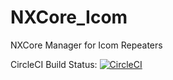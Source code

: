 # NXCore_Icom
NXCore Manager for Icom Repeaters

CircleCI Build Status:  [![CircleCI](https://circleci.com/gh/rthoelen/NXCore_Icom.svg?style=svg)](https://circleci.com/gh/rthoelen/NXCore_Icom)
